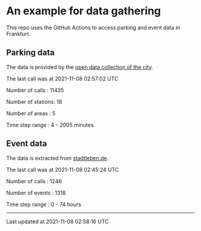# An example for data gathering

This repo uses the GitHub Actions to access parking and event data in Frankfurt.

## Parking data
The data is provided by the [open data collection of the city](https://www.offenedaten.frankfurt.de/).

The last call was at 2021-11-08 02:57:02 UTC

Number of calls   : 11435

Number of stations:    18

Number of areas   :     5

Time step range   :     4 -  2005 minutes


## Event data
The data is extracted from [stadtleben.de](https://stadtleben.de/frankfurt/).

The last call was at 2021-11-08 02:45:24 UTC

Number of calls   : 1246

Number of events  : 1318

Time step range   :    0 -   74 hours


----

Last updated at 2021-11-08 02:58:16 UTC
